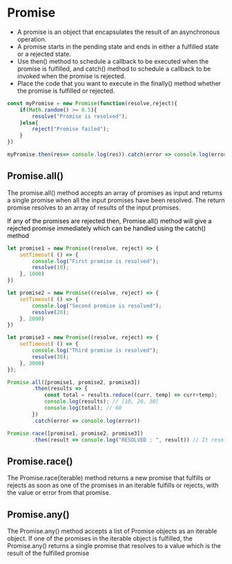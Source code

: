 # Promise
<ul>
<li> A promise is an object that encapsulates the result of an asynchronous operation.
<li>A promise starts in the pending state and ends in either a fulfilled state or a rejected state.
<li>Use then() method to schedule a callback to be executed when the promise is fulfilled, and catch() method to schedule a callback to be invoked when the promise is rejected.
<li>Place the code that you want to execute in the finally() method whether the promise is fulfilled or rejected.
</ul>

```js
const myPromise = new Promise(function(resolve,reject){
    if(Math.random() >= 0.5){
        resolve("Promise is resolved");
    }else{
        reject("Promise failed");
    }
})

myPromise.then(res=> console.log(res)).catch(error => console.log(error))
```

## Promise.all() 

The promise.all() method accepts an array of promises as input and returns a single promise when all the input promises have been resolved. The return promise resolves to an array of results of the input promises. 

<mark style="background-color: #FFF"> If any of the promises are rejected then, Promise.all() method will give a rejected promise immediately which can be handled using the catch() method </mark>

```js
let promise1 = new Promise((resolve, reject) => {
    setTimeout( () => {
        console.log("First promise is resolved");
        resolve(10);
    }, 1000)
})

let promise2 = new Promise((resolve, reject) => {
    setTimeout( () => {
        console.log("Second promise is resolved");
        resolve(20);
    }, 2000)
})

let promise3 = new Promise((resolve, reject) => {
    setTimeout( () => {
        console.log("Third promise is resolved");
        resolve(30);
    }, 3000)
});

Promise.all([promise1, promise2, promise3])
        .then(results => {
            const total = results.reduce((curr, temp) => curr+temp);
            console.log(results); // [10, 20, 30]
            console.log(total); // 60
        })
        .catch(error => console.log(error))

Promise.race([promise1, promise2, promise3])
        .then(result => console.log("RESOLVED : ", result)) // It resolves with RESOLVED : 10
```
## Promise.race()
The Promise.race(iterable) method returns a new promise that fulfills or rejects as soon as one of the promises in an iterable fulfills or rejects, with the value or error from that promise.


## Promise.any()
The Promise.any() method accepts a list of Promise objects as an iterable object. If one of the promises in the iterable object is fulfilled, the Promise.any() returns a single promise that resolves to a value which is the result of the fulfilled promise
